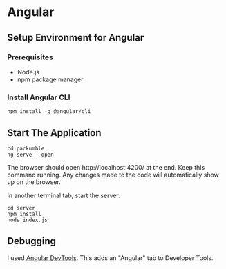 # Angular

## Setup Environment for Angular

### Prerequisites
- Node.js
- npm package manager

### Install Angular CLI
```
npm install -g @angular/cli
```

## Start The Application

```
cd packumble
ng serve --open
```

The browser should open http://localhost:4200/ at the end. Keep this command running. Any changes made to the code will automatically show up on the browser.

In another terminal tab, start the server:

```
cd server
npm install
node index.js
```

## Debugging

I used [Angular DevTools](https://chrome.google.com/webstore/detail/angular-devtools/ienfalfjdbdpebioblfackkekamfmbnh). This adds an "Angular" tab to Developer Tools.